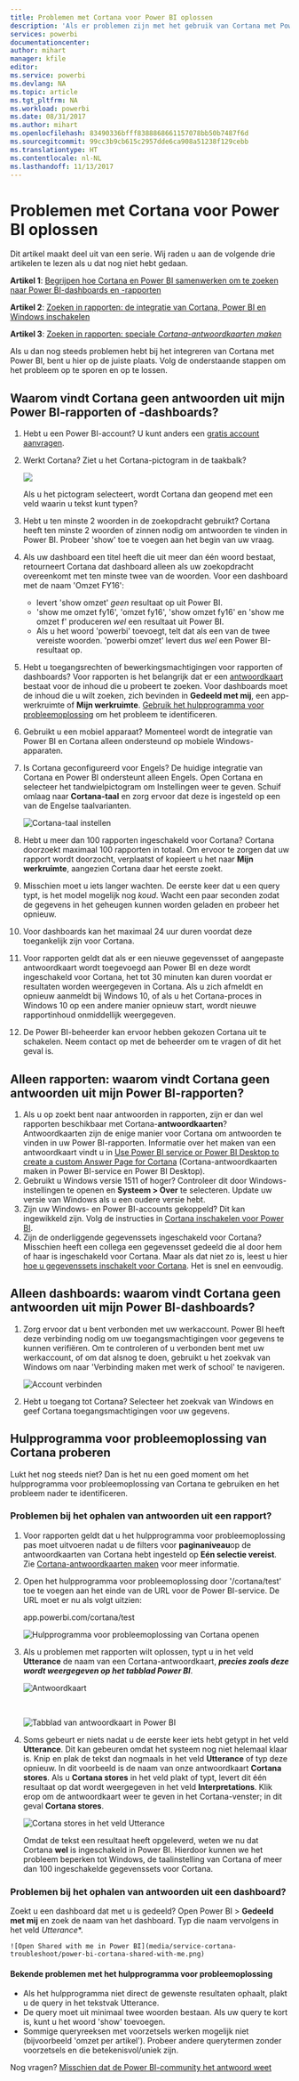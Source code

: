 ```yaml
---
title: Problemen met Cortana voor Power BI oplossen
description: 'Als er problemen zijn met het gebruik van Cortana met Power BI, probeert u deze suggesties. '
services: powerbi
documentationcenter: 
author: mihart
manager: kfile
editor: 
ms.service: powerbi
ms.devlang: NA
ms.topic: article
ms.tgt_pltfrm: NA
ms.workload: powerbi
ms.date: 08/31/2017
ms.author: mihart
ms.openlocfilehash: 83490336bfff8388868661157078bb50b7487f6d
ms.sourcegitcommit: 99cc3b9cb615c2957dde6ca908a51238f129cebb
ms.translationtype: HT
ms.contentlocale: nl-NL
ms.lasthandoff: 11/13/2017
---
```

# <a name="troubleshoot-cortana-for-power-bi"></a>Problemen met Cortana voor Power BI oplossen
Dit artikel maakt deel uit van een serie. Wij raden u aan de volgende drie artikelen te lezen als u dat nog niet hebt gedaan.

**Artikel 1**: [Begrijpen hoe Cortana en Power BI samenwerken om te zoeken naar Power BI-dashboards en -rapporten](service-cortana-intro.md)

**Artikel 2**: [Zoeken in rapporten: de integratie van Cortana, Power BI en Windows inschakelen](service-cortana-enable.md)

**Artikel 3**: [Zoeken in rapporten: speciale *Cortana-antwoordkaarten maken*](service-cortana-answer-cards.md)

Als u dan nog steeds problemen hebt bij het integreren van Cortana met Power BI, bent u hier op de juiste plaats. Volg de onderstaande stappen om het probleem op te sporen en op te lossen.

## <a name="why-doesnt-cortana-find-answers-from-my-power-bi-reports-or-dashboards"></a>Waarom vindt Cortana geen antwoorden uit mijn Power BI-rapporten of -dashboards?
1. Hebt u een Power BI-account?  U kunt anders een [gratis account aanvragen](service-self-service-signup-for-power-bi.md).
2. Werkt Cortana?  Ziet u het Cortana-pictogram in de taakbalk?
   
    ![](media/service-cortana-troubleshoot/power-bi-cortana-icon.png)
   
    Als u het pictogram selecteert, wordt Cortana dan geopend met een veld waarin u tekst kunt typen?
3. Hebt u ten minste 2 woorden in de zoekopdracht gebruikt? Cortana heeft ten minste 2 woorden of zinnen nodig om antwoorden te vinden in Power BI. Probeer 'show' toe te voegen aan het begin van uw vraag. 
4. Als uw dashboard een titel heeft die uit meer dan één woord bestaat, retourneert Cortana dat dashboard alleen als uw zoekopdracht overeenkomt met ten minste twee van de woorden. Voor een dashboard met de naam 'Omzet FY16': 
   
   * levert 'show omzet' *geen* resultaat op uit Power BI.   
   * 'show me omzet fy16', 'omzet fy16', 'show omzet fy16' en 'show me omzet f' produceren *wel* een resultaat uit Power BI.    
   * Als u het woord 'powerbi' toevoegt, telt dat als een van de twee vereiste woorden. 'powerbi omzet' levert dus *wel* een Power BI-resultaat op.
5. Hebt u toegangsrechten of bewerkingsmachtigingen voor rapporten of dashboards? Voor rapporten is het belangrijk dat er een [antwoordkaart](service-cortana-answer-cards.md) bestaat voor de inhoud die u probeert te zoeken.  Voor dashboards moet de inhoud die u wilt zoeken, zich bevinden in **Gedeeld met mij**, een app-werkruimte of **Mijn werkruimte**. [Gebruik het hulpprogramma voor probleemoplossing](#try-the-cortana-troubleshooting-tool) om het probleem te identificeren.
6. Gebruikt u een mobiel apparaat?  Momenteel wordt de integratie van Power BI en Cortana alleen ondersteund op mobiele Windows-apparaten.
7. Is Cortana geconfigureerd voor Engels?  De huidige integratie van Cortana en Power BI ondersteunt alleen Engels. Open Cortana en selecteer het tandwielpictogram om Instellingen weer te geven. Schuif omlaag naar **Cortana-taal** en zorg ervoor dat deze is ingesteld op een van de Engelse taalvarianten.
   
   ![Cortana-taal instellen](media/service-cortana-troubleshoot/power-bi-cortana-language.png)
8. Hebt u meer dan 100 rapporten ingeschakeld voor Cortana?  Cortana doorzoekt maximaal 100 rapporten in totaal.  Om ervoor te zorgen dat uw rapport wordt doorzocht, verplaatst of kopieert u het naar **Mijn werkruimte**, aangezien Cortana daar het eerste zoekt.
9. Misschien moet u iets langer wachten. De eerste keer dat u een query typt, is het model mogelijk nog *koud*. Wacht een paar seconden zodat de gegevens in het geheugen kunnen worden geladen en probeer het opnieuw. 
10. Voor dashboards kan het maximaal 24 uur duren voordat deze toegankelijk zijn voor Cortana.    
11. Voor rapporten geldt dat als er een nieuwe gegevensset of aangepaste antwoordkaart wordt toegevoegd aan Power BI en deze wordt ingeschakeld voor Cortana, het tot 30 minuten kan duren voordat er resultaten worden weergegeven in Cortana. Als u zich afmeldt en opnieuw aanmeldt bij Windows 10, of als u het Cortana-proces in Windows 10 op een andere manier opnieuw start, wordt nieuwe rapportinhoud onmiddellijk weergegeven.  
12. De Power BI-beheerder kan ervoor hebben gekozen Cortana uit te schakelen. Neem contact op met de beheerder om te vragen of dit het geval is.

## <a name="reports-only-why-doesnt-cortana-find-answers-from-my-power-bi-reports"></a>Alleen rapporten: waarom vindt Cortana geen antwoorden uit mijn Power BI-rapporten?
1. Als u op zoekt bent naar antwoorden in rapporten, zijn er dan wel rapporten beschikbaar met Cortana-**antwoordkaarten**? Antwoordkaarten zijn de enige manier voor Cortana om antwoorden te vinden in uw Power BI-rapporten.  Informatie over het maken van een antwoordkaart vindt u in [Use Power BI service or Power BI Desktop to create a custom Answer Page for Cortana](service-cortana-answer-cards.md) (Cortana-antwoordkaarten maken in Power BI-service en Power BI Desktop).
2. Gebruikt u Windows versie 1511 of hoger?  Controleer dit door Windows-instellingen te openen en **Systeem > Over** te selecteren. Update uw versie van Windows als u een oudere versie hebt.
3. Zijn uw Windows- en Power BI-accounts gekoppeld? Dit kan ingewikkeld zijn. Volg de instructies in [Cortana inschakelen voor Power BI](service-cortana-enable.md#add-your-power-bi-credentials-to-windows).
4. Zijn de onderliggende gegevenssets ingeschakeld voor Cortana? Misschien heeft een collega een gegevensset gedeeld die al door hem of haar is ingeschakeld voor Cortana. Maar als dat niet zo is, leest u hier [hoe u gegevenssets inschakelt voor Cortana](service-cortana-enable.md). Het is snel en eenvoudig.

## <a name="dashboards-only-why-doesnt-cortana-find-answers-from-my-power-bi-dashboards"></a>Alleen dashboards: waarom vindt Cortana geen antwoorden uit mijn Power BI-dashboards?
1. Zorg ervoor dat u bent verbonden met uw werkaccount. Power BI heeft deze verbinding nodig om uw toegangsmachtigingen voor gegevens te kunnen verifiëren. Om te controleren of u verbonden bent met uw werkaccount, of om dat alsnog te doen, gebruikt u het zoekvak van Windows om naar 'Verbinding maken met werk of school' te navigeren.  
   
    ![Account verbinden](media/service-cortana-troubleshoot/power-bi-cortana-connect.png)
2. Hebt u toegang tot Cortana? Selecteer het zoekvak van Windows en geef Cortana toegangsmachtigingen voor uw gegevens.

## <a name="try-the-cortana-troubleshooting-tool"></a>Hulpprogramma voor probleemoplossing van Cortana proberen
Lukt het nog steeds niet?  Dan is het nu een goed moment om het hulpprogramma voor probleemoplossing van Cortana te gebruiken en het probleem nader te identificeren. 

### <a name="having-trouble-retrieving-answers-from-a-report"></a>Problemen bij het ophalen van antwoorden uit een rapport?
1. Voor rapporten geldt dat u het hulpprogramma voor probleemoplossing pas moet uitvoeren nadat u de filters voor **paginaniveau**op de antwoordkaarten van Cortana hebt ingesteld op **Eén selectie vereist**. Zie [Cortana-antwoordkaarten maken](service-cortana-answer-cards.md) voor meer informatie.
2. Open het hulpprogramma voor probleemoplossing door '/cortana/test' toe te voegen aan het einde van de URL voor de Power BI-service. De URL moet er nu als volgt uitzien:
   
   app.powerbi.com/cortana/test
   
   ![Hulpprogramma voor probleemoplossing van Cortana openen](media/service-cortana-troubleshoot/power-bi-cortana-tool2.png)
3. Als u problemen met rapporten wilt oplossen, typt u in het veld **Utterance** de naam van een Cortana-antwoordkaart, ***precies zoals deze wordt weergegeven op het tabblad Power BI***.
   
   ![Antwoordkaart](media/service-cortana-troubleshoot/power-bi-answer-card-new.png)
   
   </br>
   
   ![Tabblad van antwoordkaart in Power BI](media/service-cortana-troubleshoot/power-bi-answer-card2.png)
4. Soms gebeurt er niets nadat u de eerste keer iets hebt getypt in het veld **Utterance**. Dit kan gebeuren omdat het systeem nog niet helemaal klaar is. Knip en plak de tekst dan nogmaals in het veld **Utterance** of typ deze opnieuw. In dit voorbeeld is de naam van onze antwoordkaart **Cortana stores**. Als u **Cortana stores** in het veld plakt of typt, levert dit één resultaat op dat wordt weergegeven in het veld **Interpretations**. Klik erop om de antwoordkaart weer te geven in het Cortana-venster; in dit geval **Cortana stores**.
   
   ![Cortana stores in het veld Utterance](media/service-cortana-troubleshoot/power-bi-utterance.png)
   
   Omdat de tekst een resultaat heeft opgeleverd, weten we nu dat Cortana **wel** is ingeschakeld in Power BI. Hierdoor kunnen we het probleem beperken tot Windows, de taalinstelling van Cortana of meer dan 100 ingeschakelde gegevenssets voor Cortana.

### <a name="having-trouble-retrieving-answers-from-a-dashboard"></a>Problemen bij het ophalen van antwoorden uit een dashboard?
Zoekt u een dashboard dat met u is gedeeld?  Open Power BI > **Gedeeld met mij** en zoek de naam van het dashboard.  Typ die naam vervolgens in het veld *Utterance**.

    ![Open Shared with me in Power BI](media/service-cortana-troubleshoot/power-bi-cortana-shared-with-me.png)


#### <a name="troubleshooting-tool-known-issues"></a>Bekende problemen met het hulpprogramma voor probleemoplossing
* Als het hulpprogramma niet direct de gewenste resultaten ophaalt, plakt u de query in het tekstvak Utterance.
* De query moet uit minimaal twee woorden bestaan.  Als uw query te kort is, kunt u het woord 'show' toevoegen.
* Sommige queryreeksen met voorzetsels werken mogelijk niet (bijvoorbeeld 'omzet per artikel'). Probeer andere querytermen zonder voorzetsels en die betekenisvol/uniek zijn.

Nog vragen? [Misschien dat de Power BI-community het antwoord weet](http://community.powerbi.com/)

